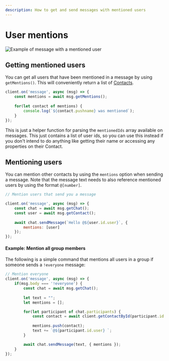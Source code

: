 ```yaml
---
description: How to get and send messages with mentioned users
---
```


# User mentions

![Example of message with a mentioned user](../.gitbook/assets/image%20%285%29.png)

## Getting mentioned users

You can get all users that have been mentioned in a message by using `getMentions()`. This will conveniently return a list of [Contacts](https://pedroslopez.me/whatsapp-web.js/Contact.html).

```javascript
client.on('message', async (msg) => {
    const mentions = await msg.getMentions();
    
    for(let contact of mentions) {
        console.log(`${contact.pushname} was mentioned`);
    }
});
```

This is just a helper function for parsing the `mentionedIds` array available on messages. This just contains a list of user ids, so you can use this instead if you don't intend to do anything like getting their name or accessing any properties on their Contact.

## Mentioning users

You can mention other contacts by using the `mentions` option when sending a message. Note that the message text needs to also reference mentioned users by using the format `@[number]`.

```javascript
// Mention users that send you a message

client.on('message', async (msg) => {
    const chat = await msg.getChat();
    const user = await msg.getContact();
    
    await chat.sendMessage(`Hello @${user.id.user}`, {
        mentions: [user]
    });
});
```

#### Example: Mention all group members

The following is a simple command that mentions all users in a group if someone sends a `!everyone` message:

```javascript
// Mention everyone
client.on('message', async (msg) => {
    if(msg.body === '!everyone') {
        const chat = await msg.getChat();
        
        let text = "";
        let mentions = [];

        for(let participant of chat.participants) {
            const contact = await client.getContactById(participant.id._serialized);
            
            mentions.push(contact);
            text += `@${participant.id.user} `;
        }

        await chat.sendMessage(text, { mentions });
    }
});
```

